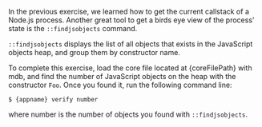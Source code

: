In the previous exercise, we learned how to get the current callstack of a
Node.js process. Another great tool to get a birds eye view of the process'
state is the `::findjsobjects` command.

`::findjsobjects` displays the list of all objects that exists in the
JavaScript objects heap, and group them by constructor name.

To complete this exercise, load the core file located at {coreFilePath} with
mdb, and find the number of JavaScript objects on the heap with the
constructor `Foo`. Once you found it, run the following command line:
```
$ {appname} verify number
```
where number is the number of objects you found with `::findjsobjects`.

